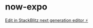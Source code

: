 # now-expo

[Edit in StackBlitz next generation editor ⚡️](https://stackblitz.com/~/github.com/dnnsmnstrr/now-expo)